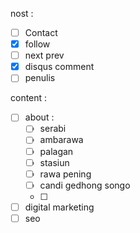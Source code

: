 nost :
- [ ] Contact
- [X] follow
- [ ] next prev
- [X] disqus comment
- [ ] penulis

content :
- [ ] about :
  - [ ] serabi
  - [ ] ambarawa
  - [ ] palagan
  - [ ] stasiun
  - [ ] rawa pening
  - [ ] candi gedhong songo
  - [ ] 
- [ ] digital marketing
- [ ] seo
